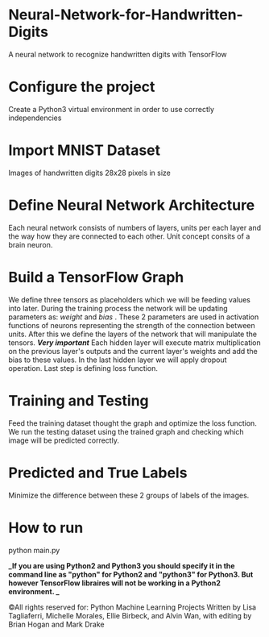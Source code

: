 # Neural-Network-for-Handwritten-Digits
A neural network to recognize handwritten digits with TensorFlow

# Configure  the project
Create a Python3 virtual environment in order to use correctly independencies 

# Import MNIST Dataset
Images of handwritten digits 28x28 pixels in size 

# Define Neural Network Architecture
Each neural network consists of numbers of layers, units per each layer and the way how they are connected to each other. Unit concept consits of a brain neuron. 

# Build a TensorFlow Graph
We define three tensors as placeholders which we will be feeding values into later. During the training process the network will be updating parameters as:
_weight_ and _bias_ . These 2 parameters are used in activation functions of neurons representing the strength of the connection between units. After this we define the layers of the network that will manipulate the tensors.
**_Very important_** Each hidden layer will execute matrix multiplication on the previous layer's outputs and the current layer's weights and add the bias to these values. In the last hidden layer we will apply dropout operation. Last step is defining loss function.

# Training and Testing
Feed the training dataset thought the graph and optimize the loss function. We run the testing dataset using the trained graph and checking which image will be predicted correctly.  

# Predicted and True Labels
Minimize the difference between these 2 groups of labels of the images. 

# How to run

python main.py


**_If you are using Python2 and Python3 you should specify it in the command line as "python"  for Python2 and "python3" for Python3. But however TensorFlow libraires will not be working in a Python2 environment. _**

©All rights reserved for: Python Machine Learning Projects
Written by Lisa Tagliaferri, Michelle Morales, Ellie Birbeck, and
Alvin Wan, with editing by Brian Hogan and Mark Drake
